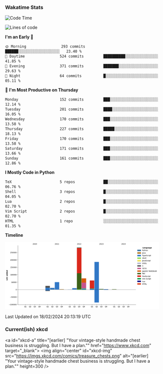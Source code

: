 ### Wakatime Stats
<!--START_SECTION:waka-->
![Code Time](http://img.shields.io/badge/Code%20Time-2%2C351%20hrs%2038%20mins-blue)

![Lines of code](https://img.shields.io/badge/From%20Hello%20World%20I%27ve%20Written-712.6%20thousand%20lines%20of%20code-blue)

**I'm an Early 🐤** 

```text
🌞 Morning                293 commits         ██████░░░░░░░░░░░░░░░░░░░   23.40 % 
🌆 Daytime                524 commits         ██████████░░░░░░░░░░░░░░░   41.85 % 
🌃 Evening                371 commits         ███████░░░░░░░░░░░░░░░░░░   29.63 % 
🌙 Night                  64 commits          █░░░░░░░░░░░░░░░░░░░░░░░░   05.11 % 
```
📅 **I'm Most Productive on Thursday** 

```text
Monday                   152 commits         ███░░░░░░░░░░░░░░░░░░░░░░   12.14 % 
Tuesday                  201 commits         ████░░░░░░░░░░░░░░░░░░░░░   16.05 % 
Wednesday                170 commits         ███░░░░░░░░░░░░░░░░░░░░░░   13.58 % 
Thursday                 227 commits         █████░░░░░░░░░░░░░░░░░░░░   18.13 % 
Friday                   170 commits         ███░░░░░░░░░░░░░░░░░░░░░░   13.58 % 
Saturday                 171 commits         ███░░░░░░░░░░░░░░░░░░░░░░   13.66 % 
Sunday                   161 commits         ███░░░░░░░░░░░░░░░░░░░░░░   12.86 % 
```


**I Mostly Code in Python** 

```text
TeX                      5 repos             ██░░░░░░░░░░░░░░░░░░░░░░░   06.76 % 
Shell                    3 repos             █░░░░░░░░░░░░░░░░░░░░░░░░   04.05 % 
Lua                      2 repos             █░░░░░░░░░░░░░░░░░░░░░░░░   02.70 % 
Vim Script               2 repos             █░░░░░░░░░░░░░░░░░░░░░░░░   02.70 % 
HTML                     1 repo              ░░░░░░░░░░░░░░░░░░░░░░░░░   01.35 % 
```



**Timeline**

![Lines of Code chart](https://raw.githubusercontent.com/joshuajeschek/joshuajeschek/main/assets/bar_graph.png)


 Last Updated on 18/02/2024 20:13:19 UTC
<!--END_SECTION:waka-->

### Current(ish) xkcd
<a id="xkcd-a" title="[earlier] "Your vintage-style handmade chest business is struggling. But I have a plan."" href="https://www.xkcd.com" target="_blank">
        <img align="center" id="xkcd-img" src="https://imgs.xkcd.com/comics/treasure_chests.png" alt="[earlier] "Your vintage-style handmade chest business is struggling. But I have a plan."" height=300 />
</a>
